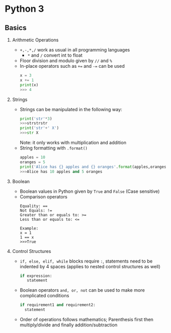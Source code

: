 # Python 3
## Basics
1. Arithmetic Operations
    * `+,-,*,/` work as usual in all  programming languages
        - `*` and `/` convert int to float
    * Floor division and modulo given by ` // ` and ` % `
    * In-place operators such as `+=` and `-=` can be used
        ```python
        x = 3
        x += 1
        print(x)
        >>> 4
        ```
    
2. Strings
    * Strings can be manipulated in the following way: 
        ```python
        print('str'*3)
        >>>strstrstr
        print('str'+' X')
        >>>str X
        ```
        Note: it only works with multiplication and addition
    * String formatting with `.format()`
        ```python
        apples = 10
        oranges = 5
        print('Alice has {} apples and {} oranges'.format(apples,oranges)
        >>>Alice has 10 apples and 5 oranges
        ```
3. Boolean
    * Boolean values in Python given by `True` and `False` (Case sensitive)
    * Comparison operators
        ```
        Equality: ==
        Not Equals: !=
        Greater than or equals to: >=
        Less than or equals to: <=
        
        Example:
        x = 1
        1 == x
        >>>True
        ```
    
4. Control Structures
    * `if, else, elif, while` blocks require `:`, statements need to be indented by 4 
    spaces (applies to nested control structures as well)
        ```python
        if expression:
           statement
        ```
    * Boolean operators `and, or, not` can be used to make more complicated conditions
        ```python
        if requirement1 and requirement2:
          statement
        ```
    * Order of operations follows mathematics; Parenthesis first then multiply/divide
     and finally addition/subtraction
     

